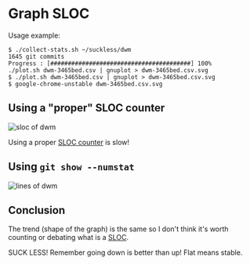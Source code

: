 # Graph SLOC

Usage example:

	$ ./collect-stats.sh ~/suckless/dwm
	1645 git commits
	Progress : [########################################] 100%
	./plot.sh dwm-3465bed.csv | gnuplot > dwm-3465bed.csv.svg
	$ ./plot.sh dwm-3465bed.csv | gnuplot > dwm-3465bed.csv.svg
	$ google-chrome-unstable dwm-3465bed.csv.svg

## Using a "proper" SLOC counter

<img src=http://s.natalian.org/2016-03-03/sloc-dwm-3465bed.svg alt="sloc of dwm">

Using a proper [SLOC counter](https://github.com/flosse/sloc) is slow!

## Using `git show --numstat`

<img src=http://s.natalian.org/2016-03-12/dwm-3465bed.csv.svg alt="lines of dwm">

## Conclusion

The trend (shape of the graph) is the same so I don't think it's worth counting
or debating what is a
[SLOC](https://en.wikipedia.org/wiki/Source_lines_of_code).

SUCK LESS! Remember going down is better than up! Flat means stable.
